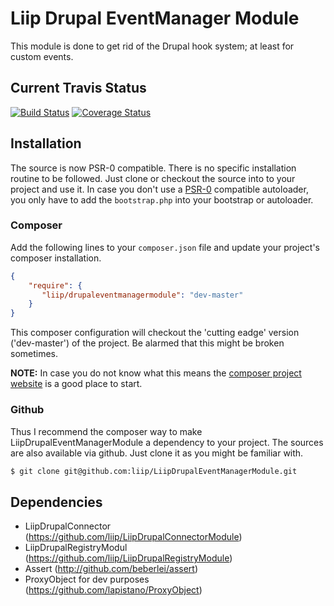 # Liip Drupal EventManager Module
This module is done to get rid of the Drupal hook system; at least for custom events.


## Current Travis Status

[![Build Status](https://travis-ci.org/liip/LiipDrupalEventManagerModule.png?branch=master)](https://travis-ci.org/liip/LiipDrupalEventManagerModule)
[![Coverage Status](https://coveralls.io/repos/liip/LiipDrupalEventManagerModule/badge.png)](https://coveralls.io/r/liip/LiipDrupalEventManagerModule)

## Installation
The source is now PSR-0 compatible. There is no specific installation routine to be followed. Just clone or checkout the source into to your project
and use it.
In case you don't use a [PSR-0](https://github.com/php-fig/fig-standards/blob/master/accepted/PSR-0.md) compatible autoloader, you only have to add the `bootstrap.php` into your bootstrap or
autoloader.

### Composer
Add the following lines to your `composer.json` file and update your project's composer installation.

```json
{
    "require": {
       "liip/drupaleventmanagermodule": "dev-master"
    }
}
```

This composer configuration will checkout the 'cutting eadge' version ('dev-master') of the project. Be alarmed that this might be broken sometimes.


**NOTE:**
In case you do not know what this means the [composer project website](http://getcomposer.org) is a good place to start.


### Github
Thus I recommend the composer way to make LiipDrupalEventManagerModule a dependency to your project.
The sources are also available via github. Just clone it as you might be familiar with.

```bash
$ git clone git@github.com:liip/LiipDrupalEventManagerModule.git
```

## Dependencies

- LiipDrupalConnector (https://github.com/liip/LiipDrupalConnectorModule)
- LiipDrupalRegistryModul (https://github.com/liip/LiipDrupalRegistryModule)
- Assert (http://github.com/beberlei/assert)
- ProxyObject for dev purposes (https://github.com/lapistano/ProxyObject)

